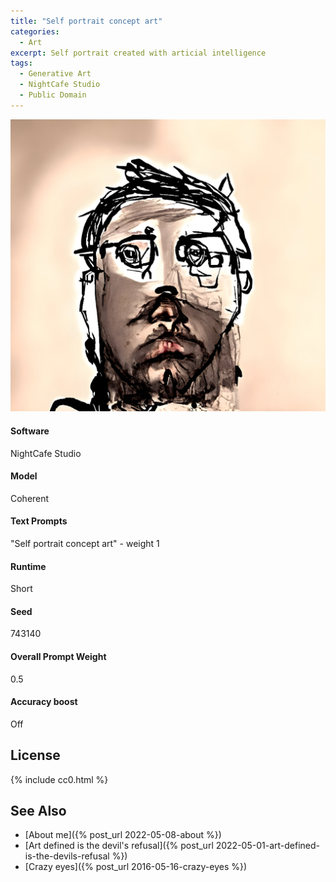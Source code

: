```yaml
---
title: "Self portrait concept art"
categories:
  - Art
excerpt: Self portrait created with articial intelligence
tags:
  - Generative Art
  - NightCafe Studio
  - Public Domain
---
```


![An abstract self portrait created with artificial intelligence. The top half of my head is a drawing with dark, thick lines. The bottom half is overlaid with gray paint and a more realitic appearance and a dash of color.](/assets/images/2022/2022-05-01-self-portrait-concept-art.jpg)

#### Software
NightCafe Studio

#### Model
Coherent

#### Text Prompts
"Self portrait concept art" - weight 1

#### Runtime
Short

#### Seed
743140

#### Overall Prompt Weight
0.5

#### Accuracy boost
Off

## License

{% include cc0.html %}

## See Also

* [About me]({% post_url 2022-05-08-about %})
* [Art defined is the devil's refusal]({% post_url 2022-05-01-art-defined-is-the-devils-refusal %})
* [Crazy eyes]({% post_url 2016-05-16-crazy-eyes %})

